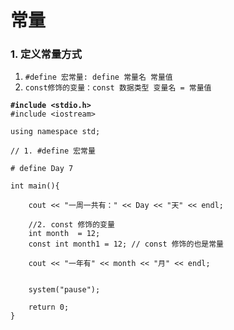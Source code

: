 # 常量

### 1. 定义常量方式

1. &#x20;`#define 宏常量: define 常量名 常量值`
2. &#x20;`const修饰的变量：const 数据类型 变量名 = 常量值`

<pre class="language-cpp"><code class="lang-cpp"><strong>#include &#x3C;stdio.h>
</strong>#include &#x3C;iostream>

using namespace std;

// 1. #define 宏常量

# define Day 7

int main(){

    cout &#x3C;&#x3C; "一周一共有：" &#x3C;&#x3C; Day &#x3C;&#x3C; "天" &#x3C;&#x3C; endl;

    //2. const 修饰的变量
    int month  = 12;  
    const int month1 = 12; // const 修饰的也是常量

    cout &#x3C;&#x3C; "一年有" &#x3C;&#x3C; month &#x3C;&#x3C; "月" &#x3C;&#x3C; endl; 


    system("pause");

    return 0;
}
</code></pre>

